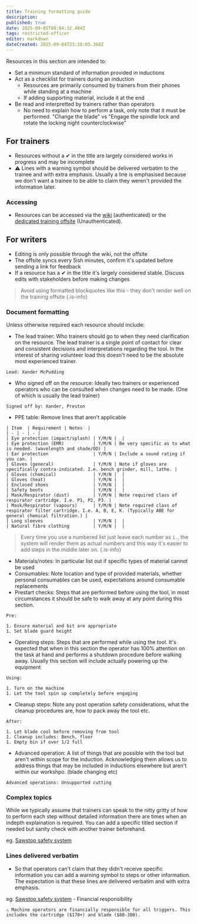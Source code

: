 ```yaml
---
title: Training formatting guide
description: 
published: true
date: 2025-09-05T08:04:32.404Z
tags: restricted-officer
editor: markdown
dateCreated: 2025-09-04T23:28:05.368Z
---
```


Resources in this section are intended to:

* Set a minimum standard of information provided in inductions
* Act as a checklist for trainers during an induction
  * Resources are primarily consumed by trainers from their phones while standing at a machine
  * If adding supporting material, include it at the end
* Be read and interpretted by trainers rather than operators
  * No need to explain how to perform a task, only note that it must be performed. "Change the blade" vs "Engage the spindle lock and rotate the locking night counterclockwise"

## For trainers

* Resources without a ✔ in the title are largely considered works in progress and may be incomplete
* ⚠️ Lines with a warning symbol should be delivered verbatim to the trainee and with extra emphasis. Usually a line is emphasised because we don't want a trainee to be able to claim they weren't provided the information later.

### Accessing

* Resources can be accessed via the [wiki](https://wiki.artifactory.org.au/en/docs/tool_inductions) (authenticated) or the [dedicated training offsite](https://train.artifactory.org.au) (Unauthenticated).

## For writers

* Editing is only possible through the wiki, not the offsite
* The offsite syncs every 5ish minutes, confirm it's updated before sending a link for feedback
* If a resource has a ✔ in the title it's largely considered stable. Discuss edits with stakeholders before making changes

> Avoid using formatted blockquotes like this - they don't render well on the training offsite
{.is-info}


### Document formatting

Unless otherwise required each resource should include:

* The lead trainer: Who trainers should go to when they need clarification on the resource. The lead trainer is a single point of contact for clear and consistent decisions and interpretations regarding the tool. In the interest of sharing volunteer load this doesn't need to be the absolute most experienced trainer.

`Lead: Xander McPudding`

* Who signed off on the resource: Ideally two trainers or experienced operators who can be consulted when changes need to be made. (One of which is usually the lead trainer)

`Signed off by: Xander, Preston`

* PPE table: Remove lines that aren't applicable

```
| Item  | Requirement | Notes  |
| - | - | - |
| Eye protection (impact/splash) | Y/M/N |  |
| Eye protection (EMR)           | Y/M/N | Be very specific as to what is needed. (wavelength and shade/OD) |
| Ear protection                 | Y/M/N | Include a sound rating if you can. |
| Gloves (general)               | Y/M/N | Note if gloves are specifically contra-indicated. I.e. bench grinder, mill, lathe. |
| Gloves (chemical)              | Y/M/N |  |
| Gloves (heat)                  | Y/M/N |  |
| Enclosed shoes                 | Y/M/N |  |
| Safety boots                   | Y/M/N |  |
| Mask/Respirator (dust)         | Y/M/N | Note required class of respirator cartridge. I.e. P1, P2, P3. |
| Mask/Respirator (vapours)      | Y/M/N | Note required class of respirator filter cartridge. I.e. A, B, E, K. (Typically ABE for general chemical filtration.) |
| Long sleeves                   | Y/M/N |  |
| Natural fibre clothing         | Y/M/N |  |
```

> Every time you use a numbered list just leave each number as `1.`, the system will render them as actual numbers and this way it's easier to add steps in the middle later on.
{.is-info}

* Materials/notes: In particular list out if specific types of material cannot be used
* Consumables: Note location and type of provided materials, whether personal consumables can be used, expectations around consumable replacements
* Prestart checks: Steps that are performed before using the tool, in most circumstances it should be safe to walk away at any point during this section.

```
Pre:

1. Ensure material and bit are appropriate
1. Set blade guard height
```

* Operating steps: Steps that are performed while using the tool. It's expected that when in this section the operator has 100% attention on the task at hand and performs a shutdown procedure before walking away. Usually this section will include actually powering up the equipment

```
Using:

1. Turn on the machine
1. Let the tool spin up completely before engaging
```

* Cleanup steps: Note any post operation safety considerations, what the cleanup procedures are, how to pack away the tool etc.

```
After:

1. Let blade cool before removing from tool
1. Cleanup includes: Bench, floor
1. Empty bin if over 1/2 full
```

* Advanced operation: A list of things that are possible with the tool but aren't within scope for the induction. Acknowledging them allows us to address things that may be included in inductions elsewhere but aren't within our workshpo. (blade changing etc)

```
Advanced operations: Unsupported cutting
```

### Complex topics

While we typically assume that trainers can speak to the nitty gritty of how to perform each step without detailed information there are times when an indepth explaination is required. You can add a specific titled section if needed but sanity check with another trainer beforehand.

eg. [Sawstop safety system](https://wiki.artifactory.org.au/en/docs/tool_inductions/wood#sawstop-safety-feature)

### Lines delivered verbatim

* So that operators can't claim that they didn't receive specific information you can add a warning symbol to steps or other information. The expectation is that these lines are delivered verbatim and with extra emphasis.

eg. [Sawstop safety system](https://wiki.artifactory.org.au/en/docs/tool_inductions/wood#sawstop-safety-feature) - Financial responsibility

`⚠️ Machine operators are financially responsible for all triggers. This includes the cartridge ($170+) and blade ($80-300).`